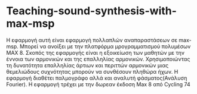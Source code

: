 # Teaching-sound-synthesis-with-max-msp
Η εφαρμογή αυτή είναι εφαρμογή πολλαπλών αναπαραστάσεων  σε max-msp. Mπορεί να ανοίξει με την πλατφόρμα μρογραμματισμού πολυμέσων MAX 8. Σκοπός της εφαρμογής είναι η εξοικείωση των μαθητών με την έννοια των αρμονικών και της επαλληλίας αρμονικών.
Χρησιμοποιώντας τη δυνατότητα επαλληλίας άρτιων και περιττών αρμονικών μιας θεμελιώδους συχνότητας μπορούν να συνθέσουν
πληθώρα ήχων. H εφαρμογή διαθέτει παλμογράφο αλλά και αναλυτή φάσματος(Ανάλυση Fourier). H εφαρμογή τρέχει με την δωρεαν έκδοση Max 8 από Cycling 74 
